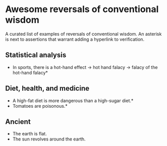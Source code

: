 # Awesome reversals of conventional wisdom

A curated list of examples of reversals of conventional wisdom. An asterisk is next to assertions that warrant adding a hyperlink to verification.

## Statistical analysis

- In sports, there is a hot-hand effect -> hot hand falacy -> falacy of the hot-hand falacy*

## Diet, health, and medicine

- A high-fat diet is more dangerous than a high-sugar diet.*
- Tomatoes are poisonous.*

## Ancient

- The earth is flat.
- The sun revolves around the earth.
